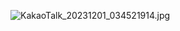 ![KakaoTalk_20231201_034521914.jpg](C:\Users\sonho\Downloads\일지\11-10%20사진\KakaoTalk_20231201_034521914.jpg)


